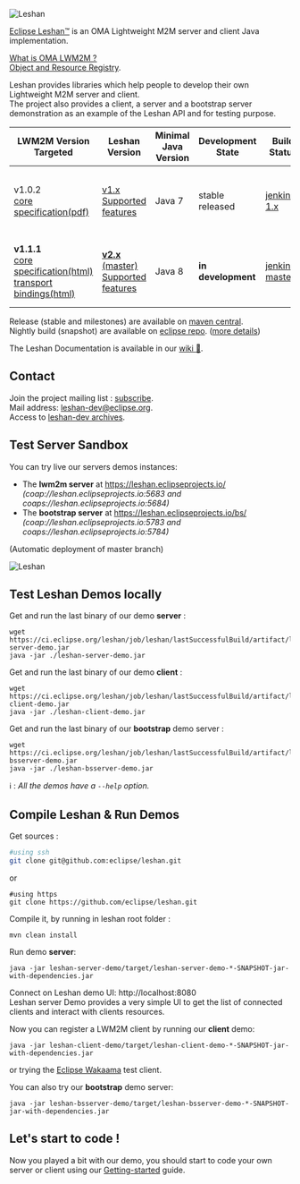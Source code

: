 ![Leshan](https://eclipse.org/leshan/img/multicolor-leshan.png)

[Eclipse Leshan™](https://eclipse.org/leshan) is an OMA Lightweight M2M server and client Java implementation.

[What is OMA LWM2M ?](https://omaspecworks.org/what-is-oma-specworks/iot/lightweight-m2m-lwm2m/)  
[Object and Resource Registry](http://www.openmobilealliance.org/wp/OMNA/LwM2M/LwM2MRegistry.html).  

Leshan provides libraries which help people to develop their own Lightweight M2M server and client.  
The project also provides a client, a server and a bootstrap server demonstration as an example of the Leshan API and for testing purpose.

| LWM2M Version <br> Targeted | Leshan  <br> Version | Minimal <br> Java Version | Development <br> State |  Build Status	|  Standalone <br> Demos |
| - | - | - | - | - | - |
| v1.0.2 <br/>[core specification(pdf)](http://openmobilealliance.org/release/LightweightM2M/V1_0_2-20180209-A/OMA-TS-LightweightM2M-V1_0_2-20180209-A.pdf) | [v1.x](https://github.com/eclipse/leshan/tree/1.x) <br/> [Supported features](https://github.com/eclipse/leshan/wiki/LWM2M-Supported-features) | Java 7 | stable released | [jenkins-1.x](https://ci.eclipse.org/leshan/job/leshan-1.x/) | [server-demo](https://ci.eclipse.org/leshan/job/leshan-1.x/lastSuccessfulBuild/artifact/leshan-server-demo.jar)<br/> [client-demo](https://ci.eclipse.org/leshan/job/leshan-1.x/lastSuccessfulBuild/artifact/leshan-client-demo.jar) <br/> [bsserver-demo](https://ci.eclipse.org/leshan/job/leshan-1.x/lastSuccessfulBuild/artifact/leshan-bsserver-demo.jar) |
| **v1.1.1** <br/> [core specification(html)](http://www.openmobilealliance.org/release/LightweightM2M/V1_1_1-20190617-A/HTML-Version/OMA-TS-LightweightM2M_Core-V1_1_1-20190617-A.html) <br/> [transport bindings(html)](http://www.openmobilealliance.org/release/LightweightM2M/V1_1_1-20190617-A/HTML-Version/OMA-TS-LightweightM2M_Transport-V1_1_1-20190617-A.html)| [**v2.x** (master)](https://github.com/eclipse/leshan/tree/master) <br/> [Supported features](https://github.com/eclipse/leshan/wiki/LWM2M-1.1-supported-features) | Java 8 | **in development**  |[jenkins-master](https://ci.eclipse.org/leshan/job/leshan/)     | [server-demo](https://ci.eclipse.org/leshan/job/leshan/lastSuccessfulBuild/artifact/leshan-server-demo.jar)<br/> [client-demo](https://ci.eclipse.org/leshan/job/leshan/lastSuccessfulBuild/artifact/leshan-client-demo.jar) <br/> [bsserver-demo](https://ci.eclipse.org/leshan/job/leshan/lastSuccessfulBuild/artifact/leshan-bsserver-demo.jar)  |


Release (stable and milestones) are available on [maven central](https://search.maven.org/search?q=org.eclipse.leshan).  
Nightly build (snapshot) are available on [eclipse repo](https://repo.eclipse.org/#view-repositories;leshan-snapshots~browsestorage). ([more details](https://github.com/eclipse/leshan/pull/885))

The Leshan Documentation  is available in our [wiki :blue_book:](https://github.com/eclipse/leshan/wiki).

Contact
-------

Join the project mailing list : [subscribe](https://dev.eclipse.org/mailman/listinfo/leshan-dev).  
Mail address: leshan-dev@eclipse.org.  
Access to [leshan-dev archives](https://dev.eclipse.org/mhonarc/lists/leshan-dev/).  

Test Server Sandbox
------------

You can try live our servers demos instances:

* The **lwm2m server** at https://leshan.eclipseprojects.io/  
   _(coap://leshan.eclipseprojects.io:5683  and coaps://leshan.eclipseprojects.io:5684)_  
* The **bootstrap server** at https://leshan.eclipseprojects.io/bs/  
   _(coap://leshan.eclipseprojects.io:5783  and coaps://leshan.eclipseprojects.io:5784)_  

(Automatic deployment of master branch)

![Leshan](https://www.eclipse.org/leshan/img/capture_for_github-v2.png)

Test Leshan Demos locally
-----------------------
Get and run the last binary of our demo **server** :
```
wget https://ci.eclipse.org/leshan/job/leshan/lastSuccessfulBuild/artifact/leshan-server-demo.jar
java -jar ./leshan-server-demo.jar
```
Get and run the last binary of our demo **client** :
```
wget https://ci.eclipse.org/leshan/job/leshan/lastSuccessfulBuild/artifact/leshan-client-demo.jar
java -jar ./leshan-client-demo.jar
```
Get and run the last binary of our **bootstrap** demo server :
```
wget https://ci.eclipse.org/leshan/job/leshan/lastSuccessfulBuild/artifact/leshan-bsserver-demo.jar
java -jar ./leshan-bsserver-demo.jar
```
:information_source: : _All the demos have a `--help` option._

Compile Leshan & Run Demos
-------------
Get sources :
```bash
#using ssh
git clone git@github.com:eclipse/leshan.git
```
or
```
#using https
git clone https://github.com/eclipse/leshan.git

```

Compile it, by running in leshan root folder :

```
mvn clean install
```

Run demo **server**:
```
java -jar leshan-server-demo/target/leshan-server-demo-*-SNAPSHOT-jar-with-dependencies.jar 
```

Connect on Leshan demo UI: http://localhost:8080  
Leshan server Demo provides a very simple UI to get the list of connected clients and interact with clients resources.

Now you can register a LWM2M client by running our **client** demo:
```
java -jar leshan-client-demo/target/leshan-client-demo-*-SNAPSHOT-jar-with-dependencies.jar 
```
or trying the [Eclipse Wakaama](http://eclipse.org/wakaama) test client.

You can also try our **bootstrap** demo server:
```
java -jar leshan-bsserver-demo/target/leshan-bsserver-demo-*-SNAPSHOT-jar-with-dependencies.jar 
```

Let's start to code !
---------------------
Now you played a bit with our demo, you should start to code your own server or client using our [Getting-started](https://github.com/eclipse/leshan/wiki/Getting-started) guide.
